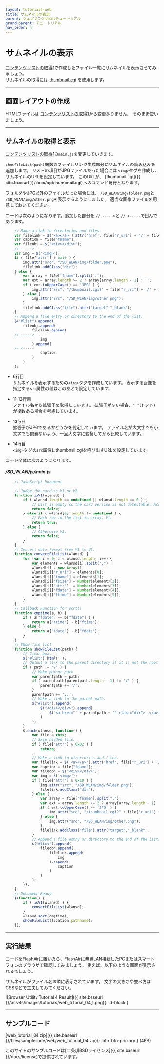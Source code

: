 ```yaml
---
layout: tutorials-web
title: サムネイルの表示
parent: ウェブブラウザ向けチュートリアル
grand_parent: チュートリアル
nav_order: 4
---
```


# サムネイルの表示

[コンテンツリストの取得1](2)で作成したファイル一覧にサムネイルを表示させてみましょう。<br>
サムネイルの取得には
[thumbnail.cgi](../../api/thumbnail.cgi) を使用します。

---
## 画面レイアウトの作成

HTMLファイルは
[コンテンツリストの取得1](2)から変更ありません。 そのまま使いましょう。

---
## サムネイルの取得と表示

[コンテンツリストの取得1](2)の`main.js`を変更していきます。

`showFileList(path)`関数のファイルリンク生成部分にサムネイルの読み込みを追加します。 リストの項目がJPGファイルだった場合には
`<img>`タグを作成し、サムネイルのURLを設定しています。 このURLが、
[thumbnail.cgi]({{ site.baseurl }}/docs/api/thumbnail.cgi)へのコマンド発行となります。

フォルダやJPG以外のファイルだった場合には、
`/SD_WLAN/img/folder.png`と
`/SD_WLAN/img/other.png`を表示するようにしました。 適当な画像ファイルを用意しておいてください。

コードは次のようになります。追加した部分を
`// ----->`と
`// <-----`で囲んであります。
```js
    // Make a link to directories and files.
    var filelink = $('<a></a>').attr('href', file["r_uri"] + '/' + file["fname"]);
    var caption = file["fname"];
    var fileobj = $("<div></div>");
    // ----->
    var img = $('<img>');
    if ( file["attr"] & 0x10 ) {
        img.attr("src", "/SD_WLAN/img/folder.png");
        filelink.addClass("dir");
    } else {
        var array = file["fname"].split(".");
        var ext = array.length >= 2 ? array[array.length - 1] : '';
        if ( ext.toUpperCase() == 'JPG' ) {
            img.attr("src", "/thumbnail.cgi?" + file["r_uri"] + '/' + file["fname"]);
        } else {
            img.attr("src", "/SD_WLAN/img/other.png");
        }
        filelink.addClass("file").attr("target","_blank");
    }
    // Append a file entry or directory to the end of the list.
    $("#list").append(
        fileobj.append(
            filelink.append(
    // ----->
                img
            ).append(
    // <-----
                caption
            )
        )
    );
```
* 6行目<br>
     サムネイルを表示するための`<img>`タグを作成しています。 表示する画像を指定する`src`属性の値はこのあとで設定しています。

* 11-12行目<br>
     ファイル名から拡張子を取得しています。 拡張子がない場合、`"."`(ドット)が複数ある場合を考慮しています。

* 13行目<br>
     拡張子がJPGであるかどうかを判定しています。 ファイル名が大文字でも小文字でも問題ないよう、一旦大文字に変換してから比較しています。

* 14行目<br>
    `<img>`タグの`src`属性にthumbnail.cgiを呼び出すURLを設定しています。


コード全体は次のようになります。

#### _/SD_WLAN/js/main.js_
```js
    // JavaScript Document

    // Judge the card is V1 or V2.
    function isV1(wlansd) {
        if ( wlansd.length == undefined || wlansd.length == 0 ) {
            // List is empty so the card version is not detectable. Assumes as V2.
            return false;
        } else if ( wlansd[0].length != undefined ) {
            // Each row in the list is array. V1.
            return true;
        } else {
            // Otherwise V2.
            return false;
        }
    }
    // Convert data format from V1 to V2.
    function convertFileList(wlansd) {
        for (var i = 0; i < wlansd.length; i++) {
            var elements = wlansd[i].split(",");
            wlansd[i] = new Array();
            wlansd[i]["r_uri"] = elements[0];
            wlansd[i]["fname"] = elements[1];
            wlansd[i]["fsize"] = Number(elements[2]);
            wlansd[i]["attr"]  = Number(elements[3]);
            wlansd[i]["fdate"] = Number(elements[4]);
            wlansd[i]["ftime"] = Number(elements[5]);
        }
    }
    // Callback Function for sort()
    function cmptime(a, b) {
        if ( a["fdate"] == b["fdate"] ) {
            return a["ftime"] - b["ftime"];
        } else {
            return a["fdate"] - b["fdate"];
        }
    }
    // Show file list
    function showFileList(path) {
        // Clear box.
        $("#list").html('');
        // Output a link to the parent directory if it is not the root directory.
        if ( path != "/" ) {
            // Make parent path
            var parentpath = path;
            if ( parentpath[parentpath.length - 1] != '/' ) {
                parentpath += '/';
            }
            parentpath += '..';
            // Make a link to the parent path.
            $("#list").append(
                $("<div></div>").append(
                    $('<a href="' + parentpath + '" class="dir">..</a>')
                )
            );
        }
        $.each(wlansd, function() {
            var file = this;
            // Skip hidden file.
            if ( file["attr"] & 0x02 ) {
                return;
            }
            // Make a link to directories and files.
            var filelink = $('<a></a>').attr('href', file["r_uri"] + '/' + file["fname"]);
            var caption = file["fname"];
            var fileobj = $("<div></div>");
            var img = $('<img>');
            if ( file["attr"] & 0x10 ) {
                img.attr("src", "/SD_WLAN/img/folder.png");
                filelink.addClass("dir");
            } else {
                var array = file["fname"].split(".");
                var ext = array.length >= 2 ? array[array.length - 1] : '';
                if ( ext.toUpperCase() == 'JPG' ) {
                    img.attr("src", "/thumbnail.cgi?" + file["r_uri"] + '/' + file["fname"]);
                } else {
                    img.attr("src", "/SD_WLAN/img/other.png");
                }
                filelink.addClass("file").attr("target","_blank");
            }
            // Append a file entry or directory to the end of the list.
            $("#list").append(
                fileobj.append(
                    filelink.append(
                        img
                    ).append(
                        caption
                    )
                )
            );
        });     
    }
    // Document Ready
    $(function() {
        if ( isV1(wlansd) ) {
            convertFileList(wlansd);
        }
        wlansd.sort(cmptime);
        showFileList(location.pathname);
    });
```

---
## 実行結果

コードをFlashAirに置いたら、FlashAirに無線LAN接続したPCまたはスマートフォンのブラウザで確認してみましょう。 例えば、以下のような画面が表示されるでしょう。

サムネイルがファイル名の隣に表示されています。 文字の大きさや並べ方はCSSなどで工夫してみてください。

![Browser Utility Tutorial 4 Result]({{ site.baseurl }}/assets/images/tutorials/web_tutorial_04_1.png){: .d-block }

---
## サンプルコード

[web_tutorial_04.zip]({{ site.baseurl }}/files/samplecode/web/web_tutorial_04.zip){: .btn .btn-primary } (4KB)

このサイトのサンプルコードは[二条項BSDライセンス]({{ site.baseurl }}/docs/license)で提供されています。

